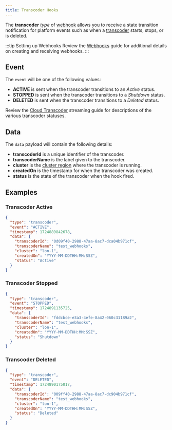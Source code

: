 ```yaml
---
title: Transcoder Hooks
---
```


The **transcoder** _type_ of [webhook](/millicast/webhooks/index.mdx) allows you to receive a state transition notification for platform events such as when a [transcoder](/millicast/distribution/cloud-transcoder.mdx) starts, stops, or is deleted.

:::tip Setting up Webhooks
Review the [Webhooks](/millicast/webhooks/index.mdx) guide for additional details on creating and receiving webhooks.
:::

## Event

The `event` will be one of the following values:

- **ACTIVE** is sent when the transcoder transitions to an _Active_ status.
- **STOPPED** is sent when the transcoder transitions to a _Shutdown_ status.
- **DELETED** is sent when the transcoder transitions to a _Deleted_ status.

Review the [Cloud Transcoder](/millicast/distribution/cloud-transcoder.mdx) streaming guide for descriptions of the various transcoder statuses.

## Data

The `data` payload will contain the following details:

- **transcoderId** is a unique identifier of the transcoder.
- **transcoderName** is the label given to the transcoder.
- **cluster** is the [cluster region](/millicast/distribution/multi-region-support/index.mdx) where the transcoder is running.
- **createdOn** is the timestamp for when the transcoder was created.
- **status** is the state of the transcoder when the hook fired.

## Examples

### Transcoder Active

```json
{
  "type": "transcoder",
  "event": "ACTIVE",
  "timestamp": 1724889842678,
  "data": {
    "transcoderId": "0d09f40-2988-47aa-8ac7-dca04b971cf",
    "transcoderName": "test_webhooks",
    "cluster": "lon-1",
    "createdOn": "YYYY-MM-DDTHH:MM:SSZ",
    "status": "Active"
  }
}
```

### Transcoder Stopped

```json
{
  "type": "transcoder",
  "event": "STOPPED",
  "timestamp": 1724891135725,
  "data": {
    "transcoderId": "fddcbce-e3a3-4efe-8a42-060c31189a2",
    "transcoderName": "test_webhooks",
    "cluster": "lon-1",
    "createdOn": "YYYY-MM-DDTHH:MM:SSZ",
    "status": "Shutdown"
  }
}
```

### Transcoder Deleted

```json
{
  "type": "transcoder",
  "event": "DELETED",
  "timestamp": 1724890175017,
  "data": {
    "transcoderId": "009ff40-2988-47aa-8ac7-dc904b971cf",
    "transcoderName": "test_webhooks",
    "cluster": "lon-1",
    "createdOn": "YYYY-MM-DDTHH:MM:SSZ",
    "status": "Deleted"
  }
}
```
